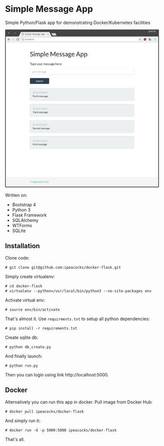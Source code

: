 # Simple Message App

Simple Python/Flask app for demonstrating Docker/Kubernetes facilities

<p align="center">
  <img src="screenshots/simple_message_app.png" />
</p>

Written on:

* Bootstrap 4
* Python 3
* Flask Framework
* SQLAlchemy
* WTForms
* SQLite

## Installation

Clone code:
```
# git clone git@github.com:ipeacocks/docker-flask.git
```
Simply create virtualenv:
```
# cd docker-flask
# virtualenv --python=/usr/local/bin/python3 --no-site-packages env
```
Activate virtual env:
```
# source env/bin/activate
```
That's almost it. Use `requirments.txt` to setup all python dependencies:
```
# pip install -r requirements.txt
```
Create sqlite db:
```
# python db_create.py
```
And finally launch:
```
# python run.py
```
Then you can login using link http://localhost:5000.

## Docker

Alternatively you can run this app in docker. Pull image from Docker Hub:
```
# docker pull ipeacocks/docker-flask
```
And simply run it:
```
# docker run -d -p 5000:5000 ipeacocks/docker-flask
```
That's all.
